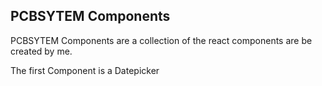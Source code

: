 ## PCBSYTEM Components

PCBSYTEM Components are a collection of the react components are be created by me.


The first Component is a Datepicker